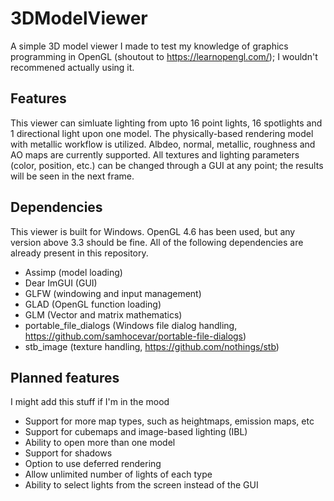 # 3DModelViewer

A simple 3D model viewer I made to test my knowledge of graphics programming in OpenGL (shoutout to https://learnopengl.com/); I wouldn't recommened actually using it.

## Features
This viewer can simluate lighting from upto 16 point lights, 16 spotlights and 1 directional light upon one model. The physically-based rendering model with metallic workflow is utilized. Albdeo, normal, metallic, roughness and AO maps are currently supported. All textures and lighting parameters (color, position, etc.) can be changed through a GUI at any point; the results will be seen in the next frame.

## Dependencies
This viewer is built for Windows. OpenGL 4.6 has been used, but any version above 3.3 should be fine.
All of the following dependencies are already present in this repository.
- Assimp (model loading)
- Dear ImGUI (GUI)
- GLFW (windowing and input management)
- GLAD (OpenGL function loading)
- GLM (Vector and matrix mathematics)
- portable_file_dialogs (Windows file dialog handling, https://github.com/samhocevar/portable-file-dialogs)
- stb_image (texture handling, https://github.com/nothings/stb)

## Planned features
I might add this stuff if I'm in the mood
- Support for more map types, such as heightmaps, emission maps, etc
- Support for cubemaps and image-based lighting (IBL)
- Ability to open more than one model
- Support for shadows
- Option to use deferred rendering
- Allow unlimited number of lights of each type
- Ability to select lights from the screen instead of the GUI
